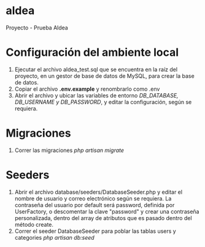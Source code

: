 # aldea
Proyecto - Prueba Aldea

# Configuración del ambiente local
1. Ejecutar el archivo aldea_test.sql que se encuentra en la raíz del proyecto, en un gestor de base de datos de MySQL, para crear la base de datos.
2. Copiar el archivo <b>.env.example</b> y renombrarlo como .env
3. Abrir el archivo y ubicar las variables de entorno <i>DB_DATABASE, DB_USERNAME y DB_PASSWORD</i>, y editar la configuración, según se requiera.

# Migraciones
1. Correr las migraciones <i>php artisan migrate</i>

# Seeders
1. Abrir el archivo database/seeders/DatabaseSeeder.php y editar el nombre de usuario y correo electrónico según se requiera. La contraseña del usuario por default será password, definida por UserFactory, o descomentar la clave "password" y crear una contraseña personalizada, dentro del array de atributos que es pasado dentro del método create.
2. Correr el seeder DatabaseSeeder para poblar las tablas users y categories <i>php artisan db:seed</i>
